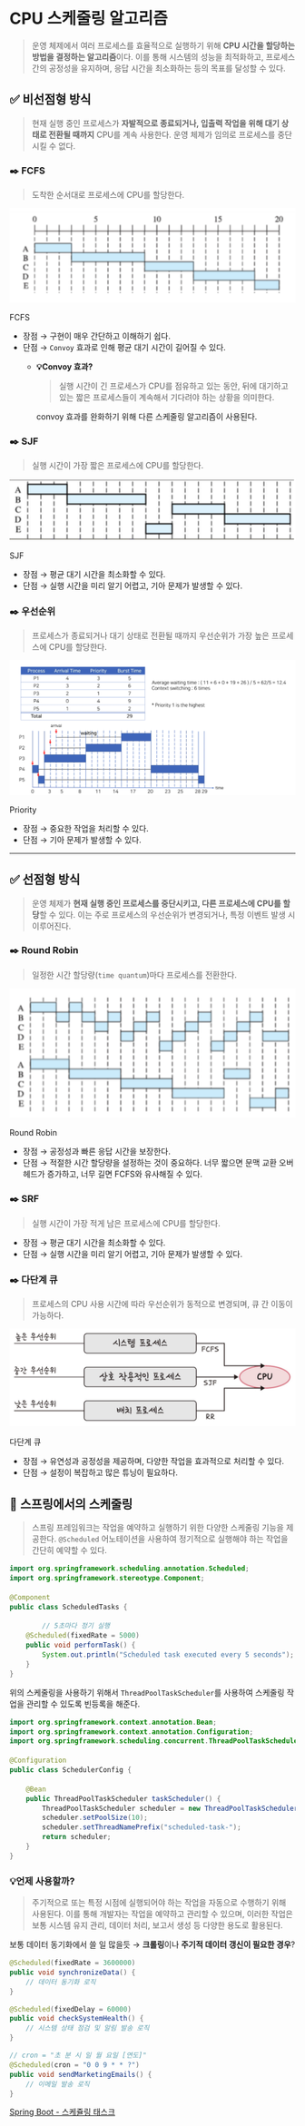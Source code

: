 # CPU 스케줄링 알고리즘

> 운영 체제에서 여러 프로세스를 효율적으로 실행하기 위해 **CPU 시간을 할당하는 방법을 결정하는 알고리즘**이다. 이를 통해 시스템의 성능을 최적화하고, 프로세스 간의 공정성을 유지하며, 응답 시간을 최소화하는 등의 목표를 달성할 수 있다.
> 

## ✅ 비선점형 방식

> 현재 실행 중인 프로세스가 **자발적으로 종료되거나, 입출력 작업을 위해 대기 상태로 전환될 때까지** CPU를 계속 사용한다. 운영 체제가 임의로 프로세스를 중단시킬 수 없다.
> 

### ✒️ FCFS

> 도착한 순서대로 프로세스에 CPU를 할당한다.
> 

![FCFS](참고자료/CPU_스케줄링_알고리즘/Untitled.png)

FCFS

- 장점 → 구현이 매우 간단하고 이해하기 쉽다.
- 단점 → `Convoy` 효과로 인해 평균 대기 시간이 길어질 수 있다.
    - **💡Convoy 효과?**
        
        > 실행 시간이 긴 프로세스가 CPU를 점유하고 있는 동안, 뒤에 대기하고 있는 짧은 프로세스들이 계속해서 기다려야 하는 상황을 의미한다.
        > 
        
        convoy 효과를 완화하기 위해 다른 스케줄링 알고리즘이 사용된다.
        

### ✒️ SJF

> 실행 시간이 가장 짧은 프로세스에 CPU를 할당한다.
> 

![SJF](참고자료/CPU_스케줄링_알고리즘/Untitled%201.png)

SJF

- 장점 → 평균 대기 시간을 최소화할 수 있다.
- 단점 → 실행 시간을 미리 알기 어렵고, 기아 문제가 발생할 수 있다.

### ✒️ 우선순위

> 프로세스가 종료되거나 대기 상태로 전환될 때까지 우선순위가 가장 높은 프로세스에 CPU를 할당한다.
> 

![Priority](참고자료/CPU_스케줄링_알고리즘/Untitled%202.png)

Priority

- 장점 → 중요한 작업을 처리할 수 있다.
- 단점 → 기아 문제가 발생할 수 있다.

---

## ✅ 선점형 방식

> 운영 체제가 **현재 실행 중인 프로세스를 중단시키고, 다른 프로세스에 CPU를 할당**할 수 있다. 이는 주로 프로세스의 우선순위가 변경되거나, 특정 이벤트 발생 시 이루어진다.
> 

### ✒️ Round Robin

> 일정한 시간 할당량(`time quantum`)마다 프로세스를 전환한다.
> 

![Round Robin](참고자료/CPU_스케줄링_알고리즘/Untitled%203.png)

Round Robin

- 장점 → 공정성과 빠른 응답 시간을 보장한다.
- 단점 → 적절한 시간 할당량을 설정하는 것이 중요하다. 너무 짧으면 문맥 교환 오버헤드가 증가하고, 너무 길면 FCFS와 유사해질 수 있다.

### ✒️ SRF

> 실행 시간이 가장 적게 남은 프로세스에 CPU를 할당한다.
> 
- 장점 → 평균 대기 시간을 최소화할 수 있다.
- 단점 → 실행 시간을 미리 알기 어렵고, 기아 문제가 발생할 수 있다.

### ✒️ 다단계 큐

> 프로세스의 CPU 사용 시간에 따라 우선순위가 동적으로 변경되며, 큐 간 이동이 가능하다.
> 

![다단계 큐](참고자료/CPU_스케줄링_알고리즘/Untitled%204.png)

다단계 큐

- 장점 → 유연성과 공정성을 제공하며, 다양한 작업을 효과적으로 처리할 수 있다.
- 단점 →  설정이 복잡하고 많은 튜닝이 필요하다.

## 🌿 스프링에서의 스케줄링

> 스프링 프레임워크는 작업을 예약하고 실행하기 위한 다양한 스케줄링 기능을 제공한다. `@Scheduled` 어노테이션을 사용하여 정기적으로 실행해야 하는 작업을 간단히 예약할 수 있다.
> 

```java
import org.springframework.scheduling.annotation.Scheduled;
import org.springframework.stereotype.Component;

@Component
public class ScheduledTasks {

		// 5초마다 정기 실행
    @Scheduled(fixedRate = 5000)
    public void performTask() {
        System.out.println("Scheduled task executed every 5 seconds");
    }
}
```

위의 스케줄링을 사용하기 위해서 `ThreadPoolTaskScheduler`를 사용하여 스케줄링 작업을 관리할 수 있도록 빈등록을 해준다.

```java
import org.springframework.context.annotation.Bean;
import org.springframework.context.annotation.Configuration;
import org.springframework.scheduling.concurrent.ThreadPoolTaskScheduler;

@Configuration
public class SchedulerConfig {

    @Bean
    public ThreadPoolTaskScheduler taskScheduler() {
        ThreadPoolTaskScheduler scheduler = new ThreadPoolTaskScheduler();
        scheduler.setPoolSize(10);
        scheduler.setThreadNamePrefix("scheduled-task-");
        return scheduler;
    }
}
```

### 💡언제 사용할까?

> 주기적으로 또는 특정 시점에 실행되어야 하는 작업을 자동으로 수행하기 위해 사용된다. 이를 통해 개발자는 작업을 예약하고 관리할 수 있으며, 이러한 작업은 보통 시스템 유지 관리, 데이터 처리, 보고서 생성 등 다양한 용도로 활용된다.
> 

보통 데이터 동기화에서 쓸 일 많을듯 → **크롤링**이나 **주기적 데이터 갱신이 필요한 경우**?

```java
@Scheduled(fixedRate = 3600000)
public void synchronizeData() {
    // 데이터 동기화 로직
}
```

```java
@Scheduled(fixedDelay = 60000)
public void checkSystemHealth() {
    // 시스템 상태 점검 및 알림 발송 로직
}
```

```java
// cron = "초 분 시 일 월 요일 [연도]"
@Scheduled(cron = "0 0 9 * * ?")
public void sendMarketingEmails() {
    // 이메일 발송 로직
}
```

[Spring Boot - 스케쥴링 태스크](https://assu10.github.io/dev/2023/10/14/springboot-scheduling/)